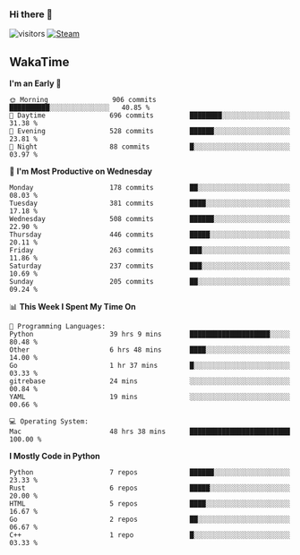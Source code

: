 ### Hi there 👋

![visitors](https://visitor-badge.glitch.me/badge?page_id=zhourunlai)
[![Steam](https://img.shields.io/badge/dynamic/json?url=https%3A%2F%2Fapi.swo.moe%2Fstats%2Fsteamgames%2F76561198285156854&query=count&color=0b1a37&label=Steam&labelColor=134375&logo=steam&suffix=+games&cacheSeconds=3600)](http://steamcommunity.com/profiles/76561198285156854)

## WakaTime
<!--START_SECTION:waka-->
**I'm an Early 🐤** 

```text
🌞 Morning                906 commits         ██████████░░░░░░░░░░░░░░░   40.85 % 
🌆 Daytime                696 commits         ████████░░░░░░░░░░░░░░░░░   31.38 % 
🌃 Evening                528 commits         ██████░░░░░░░░░░░░░░░░░░░   23.81 % 
🌙 Night                  88 commits          █░░░░░░░░░░░░░░░░░░░░░░░░   03.97 % 
```
📅 **I'm Most Productive on Wednesday** 

```text
Monday                   178 commits         ██░░░░░░░░░░░░░░░░░░░░░░░   08.03 % 
Tuesday                  381 commits         ████░░░░░░░░░░░░░░░░░░░░░   17.18 % 
Wednesday                508 commits         ██████░░░░░░░░░░░░░░░░░░░   22.90 % 
Thursday                 446 commits         █████░░░░░░░░░░░░░░░░░░░░   20.11 % 
Friday                   263 commits         ███░░░░░░░░░░░░░░░░░░░░░░   11.86 % 
Saturday                 237 commits         ███░░░░░░░░░░░░░░░░░░░░░░   10.69 % 
Sunday                   205 commits         ██░░░░░░░░░░░░░░░░░░░░░░░   09.24 % 
```


📊 **This Week I Spent My Time On** 

```text
💬 Programming Languages: 
Python                   39 hrs 9 mins       ████████████████████░░░░░   80.48 % 
Other                    6 hrs 48 mins       ████░░░░░░░░░░░░░░░░░░░░░   14.00 % 
Go                       1 hr 37 mins        █░░░░░░░░░░░░░░░░░░░░░░░░   03.33 % 
gitrebase                24 mins             ░░░░░░░░░░░░░░░░░░░░░░░░░   00.84 % 
YAML                     19 mins             ░░░░░░░░░░░░░░░░░░░░░░░░░   00.66 % 

💻 Operating System: 
Mac                      48 hrs 38 mins      █████████████████████████   100.00 % 
```

**I Mostly Code in Python** 

```text
Python                   7 repos             ██████░░░░░░░░░░░░░░░░░░░   23.33 % 
Rust                     6 repos             █████░░░░░░░░░░░░░░░░░░░░   20.00 % 
HTML                     5 repos             ████░░░░░░░░░░░░░░░░░░░░░   16.67 % 
Go                       2 repos             ██░░░░░░░░░░░░░░░░░░░░░░░   06.67 % 
C++                      1 repo              █░░░░░░░░░░░░░░░░░░░░░░░░   03.33 % 
```




<!--END_SECTION:waka-->
